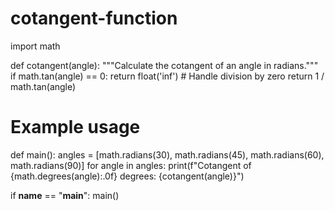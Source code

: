 # cotangent-function
import math

def cotangent(angle):
    """Calculate the cotangent of an angle in radians."""
    if math.tan(angle) == 0:
        return float('inf')  # Handle division by zero
    return 1 / math.tan(angle)

# Example usage
def main():
    angles = [math.radians(30), math.radians(45), math.radians(60), math.radians(90)]
    for angle in angles:
        print(f"Cotangent of {math.degrees(angle):.0f} degrees: {cotangent(angle)}")

if __name__ == "__main__":
    main()
